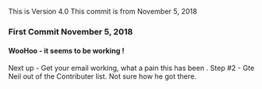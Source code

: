This is Version 4.0 
This commit is from November 5, 2018


### First Commit November 5, 2018 

#### WooHoo - it seems to be working !

Next up - Get your email working, what a pain this has been .
Step #2 - Gte Neil out of the Contributer list.  Not sure how he got there. 

 
 
